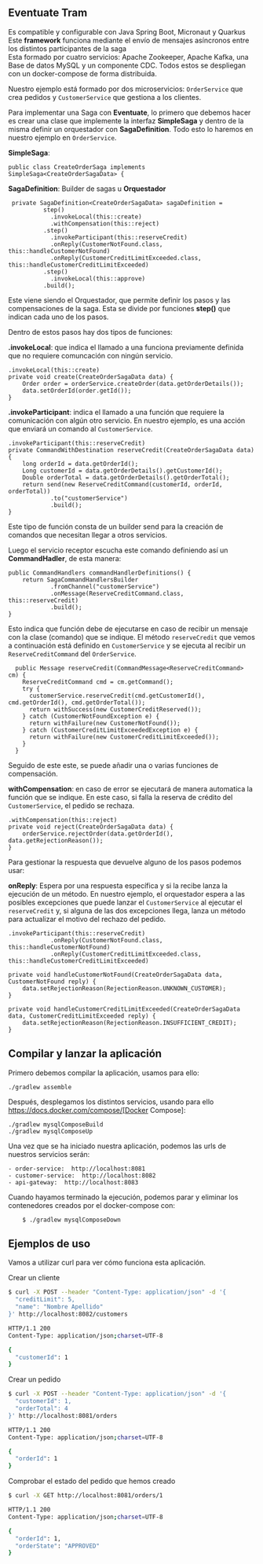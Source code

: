 ## Eventuate Tram
Es compatible y configurable con Java Spring Boot, Micronaut y Quarkus<br>
Este **framework** funciona mediante el envío de mensajes asíncronos entre los distintos participantes de la saga<br>
Esta formado por cuatro servicios: Apache Zookeeper, Apache Kafka, una Base de datos MySQL y un componente CDC. Todos estos se despliegan con un docker-compose de forma distribuida.

Nuestro ejemplo está formado por dos microservicios: `OrderService` que crea pedidos y `CustomerService` que gestiona a los clientes.

Para implementar una Saga con **Eventuate**, lo primero que debemos hacer es crear una clase que implemente la interfaz **SimpleSaga** y dentro de la misma definir un orquestador con **SagaDefinition**. Todo esto lo haremos en nuestro ejemplo en `OrderService`.

**SimpleSaga**:
```
public class CreateOrderSaga implements SimpleSaga<CreateOrderSagaData> {
```

**SagaDefinition**: Builder de sagas u **Orquestador**
```
 private SagaDefinition<CreateOrderSagaData> sagaDefinition =
          step()
            .invokeLocal(this::create)
            .withCompensation(this::reject)
          .step()
            .invokeParticipant(this::reserveCredit)
            .onReply(CustomerNotFound.class, this::handleCustomerNotFound)
            .onReply(CustomerCreditLimitExceeded.class, this::handleCustomerCreditLimitExceeded)
          .step()
            .invokeLocal(this::approve)
          .build();
```

Este viene siendo el Orquestador, que permite definir los pasos y las compensaciones de la saga. Esta se divide por funciones **step()** que indican cada uno de los pasos.

Dentro de estos pasos hay dos tipos de funciones:

**.invokeLocal**: que indica el llamado a una funciona previamente definida que no requiere comuncación con ningún servicio. 

```
.invokeLocal(this::create)
private void create(CreateOrderSagaData data) {
    Order order = orderService.createOrder(data.getOrderDetails());
    data.setOrderId(order.getId());
}
```

**.invokeParticipant**: indica el llamado a una función que requiere la comunicación con algún otro servicio. En nuestro ejemplo, es una acción que enviará un comando al `CustomerService`.

```
.invokeParticipant(this::reserveCredit)
private CommandWithDestination reserveCredit(CreateOrderSagaData data) {
    long orderId = data.getOrderId();
    Long customerId = data.getOrderDetails().getCustomerId();
    Double orderTotal = data.getOrderDetails().getOrderTotal();
    return send(new ReserveCreditCommand(customerId, orderId, orderTotal))
            .to("customerService")
            .build();
}
```

Este tipo de función consta de un builder send para la creación de comandos que necesitan llegar a otros servicios.

Luego el servicio receptor escucha este comando definiendo así un **CommandHadler**, de esta manera: 
```
public CommandHandlers commandHandlerDefinitions() {
    return SagaCommandHandlersBuilder
            .fromChannel("customerService")
            .onMessage(ReserveCreditCommand.class, this::reserveCredit)
            .build();
}
```

Esto indica que función debe de ejecutarse en caso de recibir un mensaje con la clase (comando) que se indique. El método `reserveCredit` que vemos a continuación está definido en `CustomerService` y se ejecuta al recibir un `ReserveCreditCommand` del `OrderService`.


```
  public Message reserveCredit(CommandMessage<ReserveCreditCommand> cm) {
    ReserveCreditCommand cmd = cm.getCommand();
    try {
      customerService.reserveCredit(cmd.getCustomerId(), cmd.getOrderId(), cmd.getOrderTotal());
      return withSuccess(new CustomerCreditReserved());
    } catch (CustomerNotFoundException e) {
      return withFailure(new CustomerNotFound());
    } catch (CustomerCreditLimitExceededException e) {
      return withFailure(new CustomerCreditLimitExceeded());
    }
  }
```

Seguido de este este, se puede añadir una o varias funciones de compensación. 

**withCompensation**: en caso de error se ejecutará de manera automatica la función que se indique. En este caso, si falla la reserva de crédito del `CustomerService`, el pedido se rechaza.

```
.withCompensation(this::reject)
private void reject(CreateOrderSagaData data) {
    orderService.rejectOrder(data.getOrderId(), data.getRejectionReason());
}
```

Para gestionar la respuesta que devuelve alguno de los pasos podemos usar:

**onReply**: Espera por una respuesta específica y si la recibe lanza la ejecución de un método. En nuestro ejemplo, el orquestador espera a las posibles excepciones que puede lanzar el `CustomerService` al ejecutar el `reserveCredit` y, si alguna de las dos excepciones llega, lanza un método para actualizar el motivo del rechazo del pedido.

```
.invokeParticipant(this::reserveCredit)
            .onReply(CustomerNotFound.class, this::handleCustomerNotFound)
            .onReply(CustomerCreditLimitExceeded.class, this::handleCustomerCreditLimitExceeded)

private void handleCustomerNotFound(CreateOrderSagaData data, CustomerNotFound reply) {
    data.setRejectionReason(RejectionReason.UNKNOWN_CUSTOMER);
}

private void handleCustomerCreditLimitExceeded(CreateOrderSagaData data, CustomerCreditLimitExceeded reply) {
    data.setRejectionReason(RejectionReason.INSUFFICIENT_CREDIT);
}
```

## Compilar y lanzar la aplicación

Primero debemos compilar la aplicación, usamos para ello:

```
./gradlew assemble
```

Después, desplegamos los distintos servicios, usando para ello https://docs.docker.com/compose/[Docker Compose]:

```
./gradlew mysqlComposeBuild
./gradlew mysqlComposeUp
```

Una vez que se ha iniciado nuestra aplicación, podemos las urls de nuestros servicios serán:

    - order-service:  http://localhost:8081
    - customer-service:  http://localhost:8082
    - api-gateway:  http://localhost:8083


Cuando hayamos terminado la ejecución, podemos parar y eliminar los contenedores creados por el docker-compose con:

```
    $ ./gradlew mysqlComposeDown
```

## Ejemplos de uso

Vamos a utilizar curl para ver cómo funciona esta aplicación.

Crear un cliente
```bash
$ curl -X POST --header "Content-Type: application/json" -d '{
  "creditLimit": 5,
  "name": "Nombre Apellido"
}' http://localhost:8082/customers

HTTP/1.1 200
Content-Type: application/json;charset=UTF-8

{
  "customerId": 1
}
```

Crear un pedido
```bash
$ curl -X POST --header "Content-Type: application/json" -d '{
  "customerId": 1,
  "orderTotal": 4
}' http://localhost:8081/orders

HTTP/1.1 200
Content-Type: application/json;charset=UTF-8

{
  "orderId": 1
}
```

Comprobar el estado del pedido que hemos creado
```bash
$ curl -X GET http://localhost:8081/orders/1

HTTP/1.1 200
Content-Type: application/json;charset=UTF-8

{
  "orderId": 1,
  "orderState": "APPROVED"
}